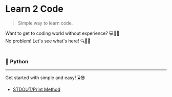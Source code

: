 # Learn 2 Code
> Simple way to learn code.

Want to get to coding world without experience? 💻🤷‍♂️<br>No problem! Let's see what's here! 🔍🙇‍♂️
<br><br>
### 🐍 Python
---
Get started with simple and easy! ⌛😎
- [STDOUT/Print Method](python/printing.md)
